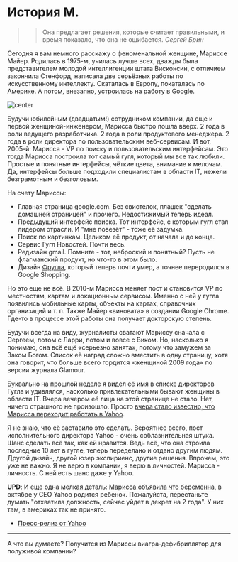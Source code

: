 # История М.

> > Она предлагает решения, которые считает правильными, и время показало, что она не ошибается. *Сергей Брин*

Сегодня я вам немного расскажу о феноменальной женщине, Мариссе Майер. Родилась в 1975-м, училась лучше всех, дважды была представителем молодой интеллигенции штата Висконсин, с отличием закончила Стенфорд, написала две серьёзных работы по искусственному интеллекту. Скаталась в Европу, покаталась по Америке. А потом, внезапно, устроилась на работу в Google.

![center](http://jazminhupp.com/wp-content/uploads/2012/02/MarissaMayer.jpg)

Будучи юбилейным (двадцатым!) сотрудником компании, да еще и первой женщиной-инженером, Марисса быстро пошла вверх. 2 года в роли ведущего разработчика. 2 года в роли продуктового менеджера. 2 года в роли директора по пользовательским веб-сервисам. И вот, 2005-й: Марисса - VP по поиску и пользовательским интерфейсам. Это тогда Марисса построила тот самый гугл, который мы все так любили. Простые и понятные интерфейсы, чёткие цвета, внимание к мелочам. Да, интерфейсы больше подходили специалистам в области IT, нежели безграмотным и безголовым.

На счету Мариссы:

* Главная страница google.com. Без свистелок, плашек "сделать домашней страницей" и прочего. Недостижимый теперь идеал.
* Предыдущий интерфейс поиска. Тот интерфейс, с которым гугл стал лидером отрасли. И "мне повезёт" - тоже её задумка.
* Поиск по картинкам. Целиком её продукт, от начала и до конца.
* Сервис Гугл Новостей. Почти весь.
* Редизайн gmail. Помните - тот, неброский и понятный? Пусть не флагманский продукт, но что-то в этом было.
* Дизайн [Фругла](http://en.wikipedia.org/wiki/Google_Shopping), который теперь почти умер, а точнее переродился в Google Shopping.

Но это еще не всё. В 2010-м Марисса меняет пост и становится VP по местностям, картам и локационным сервисом. Именно с ней у гугла появились мобильные карты, объекты на картах, справочник организаций и т. п. Также Майер «виновата» в создании Google Chrome. Где-то в процессе этой работы она получает докторскую степень.

Будучи всегда на виду, журналисты сватают Мариссу сначала с Сергеем, потом с Ларри, потом и вовсе с Виком. Но, насколько я понимаю, она всё ещё «серьезно занята», потому что замужем за Заком Богом. Список её наград сложно вместить в одну страницу, хотя она говорит, что больше всего гордится «женщиной 2009 года» по версии журнала Glamour.

Буквально на прошлой неделе я видел её имя в списке директоров Гугла и удивлялся, насколько привлекательными бывают женщины в области IT. Вчера вечером её лица на этой странице не стало. Нет, ничего страшного не произошло. Просто [вчера стало известно, что Марисса переходит работать в Yahoo](http://dealbook.nytimes.com/2012/07/16/googles-marissa-mayer-tapped-as-yahoos-chief/).

Я не знаю, что её заставило это сделать. Вероятнее всего, пост исполнительного директора Yahoo - очень соблазнительная штука. Шанс сделать всё так, как ей нравится. Ведь всё, что она строила последние 10 лет в гугле, теперь переделано и отдано другим людям. Другой дизайн, другой юзер экспириенс, другие решения. Впрочем, это уже не важно. Я не верю в компании, я верю в личностей. Марисса - личность. С ней есть шанс даже у Yahoo.

**UPD**: И еще одна мелкая деталь: [Марисса объявила что беременна](http://techcrunch.com/2012/07/16/marissa-mayer-the-first-ever-pregnant-ceo-of-a-fortune-500-tech-company/), в октябре у CEO Yahoo родится ребенок. Пожалуйста, перестаньте думать "отхватила должность, сейчас уйдет в декрет на 2 года". У них там, в америках так не принято.

* [Пресс-релиз от Yahoo](http://pressroom.yahoo.net/pr/ycorp/236553.aspx)

----

А что вы думаете? Получится из Мариссы виагра-дефибриллятор для полуживой компании?
